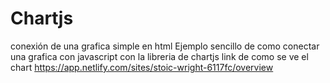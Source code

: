# Chartjs
conexión de una grafica simple en html
Ejemplo sencillo de como conectar una grafica con javascript con la libreria de chartjs
link de como se ve el chart
https://app.netlify.com/sites/stoic-wright-6117fc/overview

